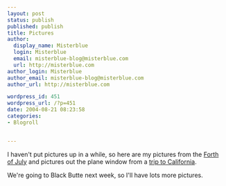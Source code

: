 ```yaml
---
layout: post
status: publish
published: publish
title: Pictures
author:
  display_name: Misterblue
  login: Misterblue
  email: misterblue-blog@misterblue.com
  url: http://misterblue.com
author_login: Misterblue
author_email: misterblue-blog@misterblue.com
author_url: http://misterblue.com

wordpress_id: 451
wordpress_url: /?p=451
date: 2004-08-21 08:23:58
categories:
- Blogroll


---
```

<p>
I haven't put pictures up in a while, so here are my pictures from the
<a href="http://pics.misterblue.com/20040704-Forth/">Forth of July</a>
and pictures out the plane window from a
<a href="http://pics.misterblue.com/20040720-Airplane/">trip to California</a>.
</p>
<p>
We're going to
Black Butte next week, so I'll have lots more pictures.
</p>
